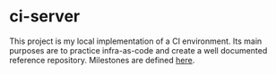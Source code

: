 # ci-server

This project is my local implementation of a CI environment. Its main purposes are to practice infra-as-code and create a well documented reference repository. Milestones are defined [here](MILESTONES.md).
